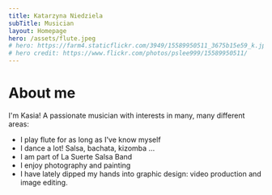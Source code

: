```yaml
---
title: Katarzyna Niedziela
subTitle: Musician
layout: Homepage
hero: /assets/flute.jpeg
# hero: https://farm4.staticflickr.com/3949/15589950511_3675b15e59_k.jpg
# hero credit: https://www.flickr.com/photos/pslee999/15589950511/
---
```


# **About me**

I'm Kasia! A passionate musician with interests in many, many different areas:
* I play flute for as long as I've know myself
* I dance a lot! Salsa, bachata, kizomba ...
* I am part of La Suerte Salsa Band
* I enjoy photography and painting
* I have lately dipped my hands into graphic design: video production and image editing.